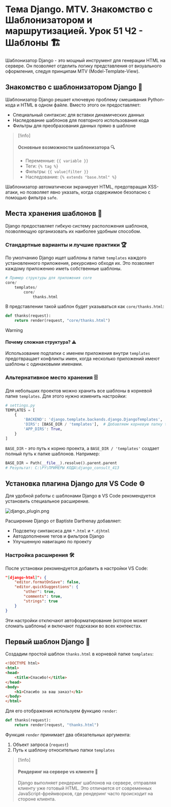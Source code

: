 # Тема Django. MTV. Знакомство с Шаблонизатором и маршрутизацией. Урок 51 Ч2 - Шаблоны 🏗️

Шаблонизатор Django - это мощный инструмент для генерации HTML на сервере. Он позволяет отделить логику представления от визуального оформления, следуя принципам MTV (Model-Template-View).

## Знакомство с шаблонизатором Django 🧩

Шаблонизатор Django решает ключевую проблему смешивания Python-кода и HTML в одном файле. Вместо этого он предоставляет:

- Специальный синтаксис для вставки динамических данных
- Наследование шаблонов для повторного использования кода
- Фильтры для преобразования данных прямо в шаблоне

>[!info]
>#### Основные возможности шаблонизатора 🔍
>- Переменные: `{{ variable }}`
>- Теги: `{% tag %}`
>- Фильтры: `{{ value|filter }}`
>- Наследование: `{% extends "base.html" %}`

Шаблонизатор автоматически экранирует HTML, предотвращая XSS-атаки, но позволяет явно указать, когда содержимое безопасно с помощью фильтра `safe`.

## Места хранения шаблонов 📂

Django предоставляет гибкую систему расположения шаблонов, позволяющую организовать их наиболее удобным способом.

### Стандартные варианты и лучшие практики 🏆

По умолчанию Django ищет шаблоны в папке `templates` каждого установленного приложения, рекурсивно обходя их. Это позволяет каждому приложению иметь собственные шаблоны.

```python
# Пример структуры для приложения core
core/
    templates/
        core/
            thanks.html
```

В представлении такой шаблон будет указываться как `core/thanks.html`:

```python
def thanks(request):
    return render(request, "core/thanks.html")
```

>[!warning]
>#### Почему сложная структура? ⚠️
>Использование подпапки с именем приложения внутри `templates` предотвращает конфликты имен, когда несколько приложений имеют шаблоны с одинаковыми именами.

### Альтернативное место хранения 🗄️

Для небольших проектов можно хранить все шаблоны в корневой папке `templates`. Для этого нужно изменить настройки:

```python
# settings.py
TEMPLATES = [
    {
        'BACKEND': 'django.template.backends.django.DjangoTemplates',
        'DIRS': [BASE_DIR / 'templates'],  # Добавляем корневую папку templates
        'APP_DIRS': True,
    }
]
```

`BASE_DIR` - это путь к корню проекта, а `BASE_DIR / 'templates'` создает полный путь к папке шаблонов. Например:

```python
BASE_DIR = Path(__file__).resolve().parent.parent
# Результат: C:\PY\ПРИМЕРЫ КОДА\django_consult_413
```

## Установка плагина Django для VS Code ⚙️

Для удобной работы с шаблонами Django в VS Code рекомендуется установить специальное расширение.

![django_plugin.png](./images/django_plugin.png)

Расширение Django от Baptiste Darthenay добавляет:

- Подсветку синтаксиса для `*.html` и `*.djhtml`
- Автодополнение тегов и фильтров Django
- Улучшенную навигацию по проекту

### Настройка расширения 🛠️

После установки рекомендуется добавить в настройки VS Code:

```json
"[django-html]": {
    "editor.formatOnSave": false,
    "editor.quickSuggestions": {
        "other": true,
        "comments": true,
        "strings": true
    }
}
```

Эти настройки отключают автоформатирование (которое может сломать шаблоны) и включают подсказки во всех контекстах.

## Первый шаблон Django 🎯

Создадим простой шаблон `thanks.html` в корневой папке `templates`:

```html
<!DOCTYPE html>
<html>
<head>
    <title>Спасибо!</title>
</head>
<body>
    <h1>Спасибо за ваш заказ!</h1>
</body>
</html>
```

Для его отображения используем функцию `render`:

```python
def thanks(request):
    return render(request, "thanks.html")
```

Функция `render` принимает два обязательных аргумента:
1. Объект запроса (`request`)
2. Путь к шаблону относительно папки `templates`

>[!info]
>#### Рендеринг на сервере vs клиенте 🔄
>Django выполняет рендеринг шаблонов на сервере, отправляя клиенту уже готовый HTML. Это отличается от современных JavaScript-фреймворков, где рендеринг часто происходит на стороне клиента.